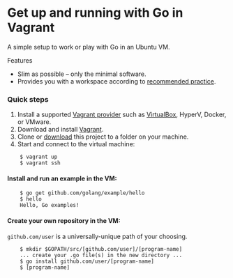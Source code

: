 # Get up and running with Go in Vagrant
A simple setup to work or play with Go in an Ubuntu VM.

Features
- Slim as possible &ndash; only the minimal software.
- Provides you with a workspace according to [recommended practice](https://golang.org/doc/code.html).

### Quick steps

1. Install a supported [Vagrant provider](https://www.vagrantup.com/docs/providers/) such as [VirtualBox](https://www.virtualbox.org/), HyperV, Docker, or VMware.
2. Download and install [Vagrant](http://www.vagrantup.com/downloads.html).
3. Clone or [download](https://github.com/jwoy/vagrant-ubuntu-golang/archive/master.zip) this project to a folder on your machine.
4. Start and connect to the virtual machine:
```
    $ vagrant up
    $ vagrant ssh
```
#### Install and run an example in the VM:
```
    $ go get github.com/golang/example/hello
    $ hello
    Hello, Go examples!
```
#### Create your own repository in the VM:
`github.com/user` is a universally-unique path of your choosing.
```
    $ mkdir $GOPATH/src/[github.com/user]/[program-name]
    ... create your .go file(s) in the new directory ...
    $ go install github.com/user/[program-name]
    $ [program-name]
```
